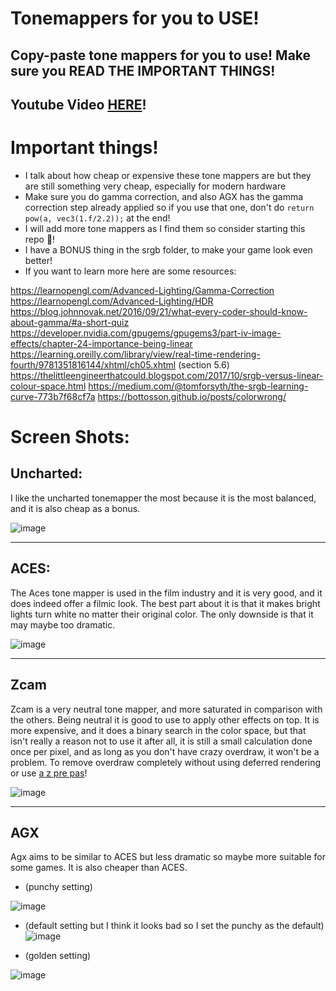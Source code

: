 # Tonemappers for you to USE!

## Copy-paste tone mappers for you to use! Make sure you READ THE IMPORTANT THINGS!

## Youtube Video [HERE]()!

# Important things!

- I talk about how cheap or expensive these tone mappers are but they are still something very cheap, especially for modern hardware
- Make sure you do gamma correction, and also AGX has the gamma correction step already applied so if you use that one, don't do ```return pow(a, vec3(1.f/2.2));``` at the end!
- I will add more tone mappers as I find them so consider starting this repo 💪!
- I have a BONUS thing in the srgb folder, to make your game look even better!
- If you want to learn more here are some resources:

https://learnopengl.com/Advanced-Lighting/Gamma-Correction
https://learnopengl.com/Advanced-Lighting/HDR
https://blog.johnnovak.net/2016/09/21/what-every-coder-should-know-about-gamma/#a-short-quiz
https://developer.nvidia.com/gpugems/gpugems3/part-iv-image-effects/chapter-24-importance-being-linear
https://learning.oreilly.com/library/view/real-time-rendering-fourth/9781351816144/xhtml/ch05.xhtml (section 5.6)
https://thelittleengineerthatcould.blogspot.com/2017/10/srgb-versus-linear-colour-space.html
https://medium.com/@tomforsyth/the-srgb-learning-curve-773b7f68cf7a
https://bottosson.github.io/posts/colorwrong/


# Screen Shots:

## Uncharted:
I like the uncharted tonemapper the most because it is the most balanced, and it is also cheap as a bonus.

![image](https://github.com/user-attachments/assets/08230773-2fcf-4d07-9b8d-d60ce6c62b3a)

---


## ACES:
The Aces tone mapper is used in the film industry and it is very good, and it does indeed offer a filmic look. The best part about it is that it makes bright lights turn white no matter their original color.
The only downside is that it may maybe too dramatic.

![image](https://github.com/user-attachments/assets/222ad022-6c8b-4b1f-868f-e815be303cab)

---


## Zcam
Zcam is a very neutral tone mapper, and more saturated in comparison with the others. Being neutral it is good to use to apply other effects on top.
It is more expensive, and it does a binary search in the color space, but that isn't really a reason not to use it after all, it is still a small calculation done once per pixel, and as long as you don't have
crazy overdraw, it won't be a problem. To remove overdraw completely without using deferred rendering or use [a z pre pas](https://www.youtube.com/watch?v=yUUh5N2ZYHA)!

![image](https://github.com/user-attachments/assets/55048704-4feb-453e-869a-6408d75368e3)

---

## AGX
Agx aims to be similar to ACES but less dramatic so maybe more suitable for some games. It is also cheaper than ACES.


- (punchy setting)

![image](https://github.com/user-attachments/assets/24776302-1468-4239-9041-7fe61a2ce3a5)

- (default setting but I think it looks bad so I set the punchy as the default)
![image](https://github.com/user-attachments/assets/ffca46db-9a2b-4c1e-b2fe-3623a3123bb5)

- (golden setting)

![image](https://github.com/user-attachments/assets/5efb56d7-1244-49d9-9c52-19464ee3f919)






